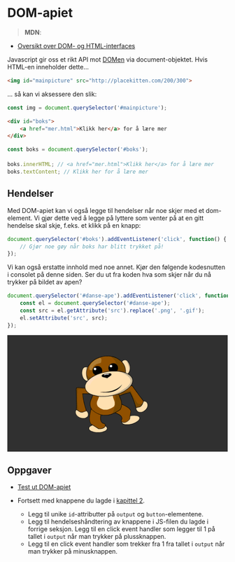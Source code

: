 # DOM-apiet

> **MDN**:
* [Oversikt over DOM- og HTML-interfaces](https://developer.mozilla.org/en-US/docs/Web/API/Document_Object_Model)

Javascript gir oss et rikt API mot [DOMen](/02-html/07-dom.md) via document-objektet.
Hvis HTML-en inneholder dette...
```html
<img id="mainpicture" src="http://placekitten.com/200/300">
```
... så kan vi aksessere den slik:

```js
const img = document.querySelector('#mainpicture');
```

```html
<div id="boks">
    <a href="mer.html">Klikk her</a> for å lære mer
</div>
```

```javascript
const boks = document.querySelector('#boks');

boks.innerHTML; // <a href="mer.html">Klikk her</a> for å lære mer
boks.textContent; // Klikk her for å lære mer
```

## Hendelser
Med DOM-apiet kan vi også legge til hendelser når noe skjer med et dom-element.
Vi gjør dette ved å legge på lyttere som venter på at en gitt hendelse skal skje, f.eks. et klikk på en knapp:

```js
document.querySelector('#boks').addEventListener('click', function() {
    // Gjør noe gøy når boks har blitt trykket på!
});
```

Vi kan også erstatte innhold med noe annet. Kjør den følgende kodesnutten i consolet på denne siden. Ser du ut fra koden hva som skjer når du nå trykker på bildet av apen?
```javascript
document.querySelector('#danse-ape').addEventListener('click', function() {
    const el = document.querySelector('#danse-ape');
    const src = el.getAttribute('src').replace('.png', '.gif');
    el.setAttribute('src', src);
});
```

<div class="col" style="overflow: hidden;">
  <img id="danse-ape" src="../resources/danse-ape.png" style="
    display:block;
    margin:-100px auto 0;
    cursor:pointer;" />
</div>


## Oppgaver
* [Test ut DOM-apiet](http://jsbin.com/povoyoz/24/edit?js,console)

* Fortsett med knappene du lagde i [kapittel 2](/02-html/06-knapper).
  * Legg til unike `id`-attributter på `output` og `button`-elementene.
  * Legg til hendelseshåndtering av knappene i JS-filen du lagde i forrige seksjon. Legg til en click event handler som legger til 1 på tallet i `output` når man trykker på plussknappen.
  * Legg til en click event handler som trekker fra 1 fra tallet i `output` når man trykker på minusknappen.
